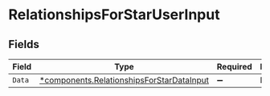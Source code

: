 # RelationshipsForStarUserInput


## Fields

| Field                                                                                                 | Type                                                                                                  | Required                                                                                              | Description                                                                                           |
| ----------------------------------------------------------------------------------------------------- | ----------------------------------------------------------------------------------------------------- | ----------------------------------------------------------------------------------------------------- | ----------------------------------------------------------------------------------------------------- |
| `Data`                                                                                                | [*components.RelationshipsForStarDataInput](../../models/components/relationshipsforstardatainput.md) | :heavy_minus_sign:                                                                                    | N/A                                                                                                   |